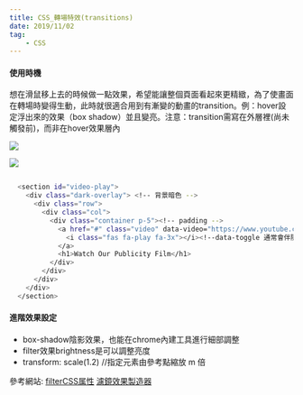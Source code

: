 ```yaml
---
title: CSS_轉場特效(transitions)
date: 2019/11/02
tag: 
    - CSS
---
```


#### 使用時機

想在滑鼠移上去的時候做一點效果，希望能讓整個頁面看起來更精緻，為了使畫面在轉場時變得生動，此時就很適合用到有漸變的動畫的transition。例：hover設定浮出來的效果（box shadow）並且變亮。注意：transition需寫在外層裡(尚未觸發前)，而非在hover效果層內



![](https://i.imgur.com/IVlCTyK.png) 

![](https://i.imgur.com/s11sQ8f.png) 


``` bash

  <section id="video-play">
    <div class="dark-overlay"> <!-- 背景暗色 -->
      <div class="row">
        <div class="col">
          <div class="container p-5"><!-- padding -->
            <a href="#" class="video" data-video="https://www.youtube.com/embed/SjJ08V166uU" data-toggle="modal" data-target="#videoModal">
              <i class="fas fa-play fa-3x"></i><!--data-toggle 通常會伴隨一個icon，告知系統在點擊後會觸發另一個行動 -->
            </a>
            <h1>Watch Our Publicity Film</h1>
          </div>
        </div>
      </div>
    </div>
  </section>

```
#### 進階效果設定


- box-shadow陰影效果，也能在chrome內建工具進行細部調整
- filter效果brightness是可以調整亮度
- transform: scale(1.2) //指定元素由參考點縮放 m 倍

參考網站: [filterCSS属性](https://developer.mozilla.org/zh-CN/docs/Web/CSS/filter/) [濾鏡效果製造器](https://www.cssfilters.co/)
